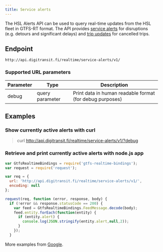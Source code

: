 ```yaml
---
title: Service alerts
---
```


The HSL Alerts API can be used to query real-time updates from the HSL fleet in GTFS-RT format.
The API provides [service alerts](https://developers.google.com/transit/gtfs-realtime/guides/service-alerts) for disruptions (e.g. detours and significant delays) and [trip updates](https://developers.google.com/transit/gtfs-realtime/guides/trip-updates) for cancelled trips.

## Endpoint
`http://api.digitransit.fi/realtime/service-alerts/v1/`

### Supported URL parameters

| Parameter | Type            | Description                                              |
|-----------|-----------------|----------------------------------------------------------|
| debug     | query parameter | Print data in human readable format (for debug purposes) |  

## Examples

### Show currently active alerts with curl
> curl http://api.digitransit.fi/realtime/service-alerts/v1/?debug


### Retrieve and print currently active alerts with node.js app
``` javascript
var GtfsRealtimeBindings = require('gtfs-realtime-bindings');
var request = require('request');

var req = {
  url: 'http://api.digitransit.fi/realtime/service-alerts/v1/',
  encoding: null
};

request(req, function (error, response, body) {
  if (!error && response.statusCode == 200) {
    var feed = GtfsRealtimeBindings.FeedMessage.decode(body);
    feed.entity.forEach(function(entity) {
      if (entity.alert) {
        console.log(JSON.stringify(entity.alert,null,2));
      }
    });
  }
```

More examples from [Google](https://developers.google.com/transit/gtfs-realtime/examples/code-samples).
